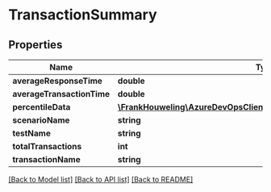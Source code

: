 # TransactionSummary

## Properties
Name | Type | Description | Notes
------------ | ------------- | ------------- | -------------
**averageResponseTime** | **double** |  | [optional] 
**averageTransactionTime** | **double** |  | [optional] 
**percentileData** | [**\FrankHouweling\AzureDevOpsClient\Clt\Model\SummaryPercentileData[]**](SummaryPercentileData.md) |  | [optional] 
**scenarioName** | **string** |  | [optional] 
**testName** | **string** |  | [optional] 
**totalTransactions** | **int** |  | [optional] 
**transactionName** | **string** |  | [optional] 

[[Back to Model list]](../README.md#documentation-for-models) [[Back to API list]](../README.md#documentation-for-api-endpoints) [[Back to README]](../README.md)



